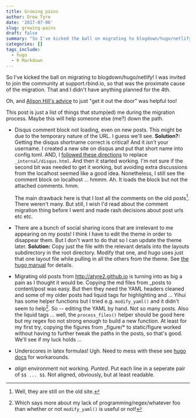 ```yaml
---
title: Growing pains
author: Drew Tyre
date: '2017-07-06'
slug: growing-pains
draft: false
summary: "So I've kicked the ball on migrating to blogdown/hugo/netlify!"
categories: []
tags_include:
  - hugo
  - R Markdown
---
```


So I've kicked the ball on migrating to blogdown/hugo/netlify! I was invited to join the community at support.rbind.io, so that was the proximate cause of the migration. That and I didn't have anything planned for the 4th. 

Oh, and [Alison Hill's advice](https://support.rbind.io/2017/06/16/academic-site-apreshill/) to just "get it out the door" was helpful too!

This post is just a list of things that stump(ed) me during the migration process. Maybe this will help someone else (me?) down the path.

- Disqus comment block not loading, even on new posts. This might be due to the temporary nature of the URL. I guess we'll see. **Solution?:** Getting the disqus shortname correct is critical! And it *isn't* your username. I created a new site on disqus and put that short name into config.toml. AND, I [followed these directions](https://gohugo.io/extras/comments/) to replace `_internal/disqus.html`. And then it started working. I'm not sure if the second bit was needed to get it working, but avoiding extra discussions from the localhost seemed like a good idea. Nonetheless, I still see the comment block on localhost ... hmmm. Ah. It loads the block but not the attached comments. hmm. 

    The main drawback here is that I lost all the comments on the old posts[^2]. There weren't many. But still, I wish I'd read about the comment migration thing before I went and made rash decisions about post urls etc etc. 

[^2]: Well, they are still on the old site. 

- There are a bunch of social sharing icons that are irrelevant to me appearing on my posts! I think I have to edit the theme in order to disappear them. But I don't want to do that so I can update the theme later. **Solution:** Copy just the file with the relevant details into the layouts subdirectory in the root directory. Modify that one, and hugo uses just that one layout file while pulling in all the others from the theme. See [the hugo manual](https://gohugo.io/themes/customizing/) for details.

- Migrating old posts from <http://atyre2.github.io> is turning into as big a pain as I thought it would be. Copying the md files from _posts to content/post was easy. But then they need the YAML headers cleaned and some of my older posts had liquid tags for highlighting and ... Yihui has some helper functions but I tried e.g. `modify_yaml()` and it didn't seem to help[^1]. So -- editing the YAML by hand. Not so many posts. Also the liquid tags ... well, the `process_files()` helper should be good here but my regex foo not strong enough to build a new function. At least for my first try, copying the figures from _figure/* to static/figure worked without having to further tweak the paths in the posts, so that's good. We'll see if my luck holds ... 

[^1]: Which says more about my lack of programming/regex/whatever foo than whether or not `modify_yaml()` is useful or not!

- Underscores in latex formulas! Ugh. Need to mess with these see [hugo docs](https://gohugo.io/tutorials/mathjax/) for workarounds. 

- *align* environment not working. *Punted*. Put each line in a seperate pair of `$$ ... $$`. Not aligned, obviously, but at least readable. 

